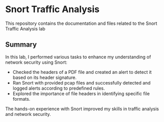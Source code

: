 # Snort Traffic Analysis

This repository contains the documentation and files related to the Snort Traffic Analysis lab

## Summary

In this lab, I performed various tasks to enhance my understanding of network security using Snort:

- Checked the headers of a PDF file and created an alert to detect it based on its header signature.
- Ran Snort with provided pcap files and successfully detected and logged alerts according to predefined rules.
- Explored the importance of file headers in identifying specific file formats.

The hands-on experience with Snort improved my skills in traffic analysis and network security.
